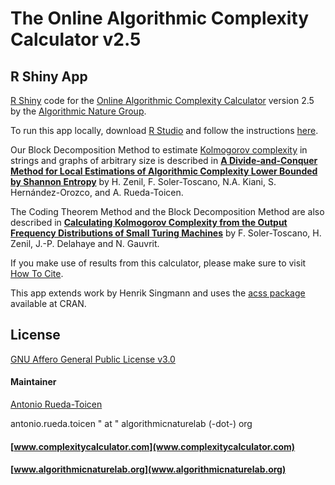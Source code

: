 # The Online Algorithmic Complexity Calculator v2.5
## R Shiny App


[R Shiny](http://shiny.rstudio.com/) code for the [Online Algorithmic Complexity Calculator](http://complexitycalculator.com/) version 2.5 by the [Algorithmic Nature Group](http://algorithmicnaturelab.org/). 

To run this app locally, download [R Studio](https://www.rstudio.com/) and follow the instructions [here](http://shiny.rstudio.com/tutorial/lesson1/). 


Our Block Decomposition Method to estimate [Kolmogorov complexity](http://www.scholarpedia.org/article/Algorithmic_complexity) in strings and graphs of arbitrary size is described in **[A Divide-and-Conquer Method for Local Estimations of Algorithmic Complexity Lower Bounded by Shannon Entropy](https://arxiv.org/pdf/1609.00110.pdf)** by H. Zenil, F. Soler-Toscano, N.A. Kiani, S. Hernández-Orozco, and A. Rueda-Toicen. 

The Coding Theorem Method and the Block Decomposition Method are also described in  **[Calculating Kolmogorov Complexity from the Output Frequency Distributions of Small Turing Machines](http://journals.plos.org/plosone/article?id=10.1371/journal.pone.0096223)** by F. Soler-Toscano, H. Zenil, J.-P. Delahaye and N. Gauvrit. 

If you make use of results from this calculator, please make sure to visit [How To Cite](http://complexitycalculator.com/HowToCite.html).

This app extends work by Henrik Singmann and uses the [acss package](https://cran.r-project.org/web/packages/acss/index.html) available at CRAN.

## License

[GNU Affero General Public License v3.0](http://choosealicense.com/licenses/agpl-3.0)

#### Maintainer

[Antonio Rueda-Toicen](http://www.digital-spaceti.me/)

antonio.rueda.toicen " at "  algorithmicnaturelab (-dot-) org

#### [www.complexitycalculator.com](www.complexitycalculator.com)

#### [www.algorithmicnaturelab.org](www.algorithmicnaturelab.org)


